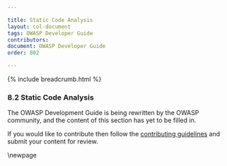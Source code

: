 ```yaml
---

title: Static Code Analysis
layout: col-document
tags: OWASP Developer Guide
contributors:
document: OWASP Developer Guide
order: 802

---
```


{% include breadcrumb.html %}

### 8.2 Static Code Analysis

The OWASP Development Guide is being rewritten by the OWASP community,
and the content of this section has yet to be filled in.

If you would like to contribute then follow the [contributing guidelines][contribute]
and submit your content for review.

[contribute]: https://github.com/OWASP/www-project-developer-guide/blob/main/contributing.md

\newpage
